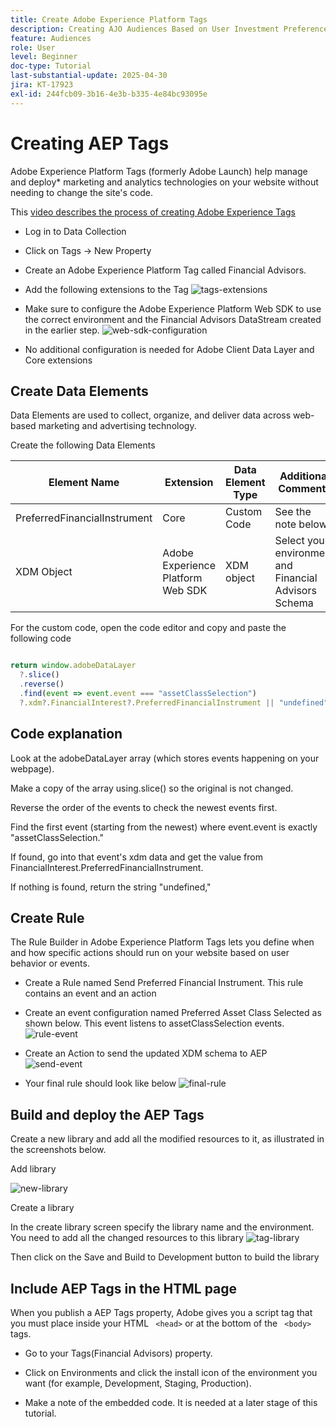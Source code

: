 ```yaml
---
title: Create Adobe Experience Platform Tags
description: Creating AJO Audiences Based on User Investment Preferences (Stocks, Bonds, CDs)
feature: Audiences
role: User
level: Beginner
doc-type: Tutorial
last-substantial-update: 2025-04-30
jira: KT-17923
exl-id: 244fcb09-3b16-4e3b-b335-4e84bc93095e
---
```

# Creating AEP Tags

Adobe Experience Platform Tags (formerly Adobe Launch) help manage and deploy* marketing and analytics technologies on your website without needing to change the site's code.

This [video describes the process of creating Adobe Experience Tags](https://experienceleague.adobe.com/en/playlists/experience-platform-get-started-with-tags)

*   Log in to Data Collection
*   Click on Tags -> New Property
*   Create an Adobe Experience Platform Tag called Financial Advisors.

*   Add the following extensions to the Tag
![tags-extensions](assets/tags-extensions.png)

*   Make sure to configure the Adobe Experience Platform Web SDK to use the correct environment and the Financial Advisors DataStream created in the earlier step.
![web-sdk-configuration](assets/web-sdk-configuration.png)

*   No additional configuration is needed for Adobe Client Data Layer and Core extensions

## Create Data Elements

Data Elements are used to collect, organize, and deliver data across web-based marketing and advertising technology.

Create the following Data Elements

| Element Name                 | Extension                         | Data Element Type | Additional Comments                                                                                                                                              |
|------------------------------|-----------------------------------|-------------------|------------------------------------------------------------------------------------------------------------------------------------------------------------------|
| PreferredFinancialInstrument | Core                              | Custom Code       | See the note below |
| XDM Object                  | Adobe Experience Platform Web SDK | XDM object          | Select your environment and Financial Advisors Schema                                                                                                            |


For the custom code, open the code editor and copy and paste the following code

```javascript

return window.adobeDataLayer
  ?.slice()
  .reverse()
  .find(event => event.event === "assetClassSelection")
  ?.xdm?.FinancialInterest?.PreferredFinancialInstrument || "undefined";

```

## Code explanation

Look at the adobeDataLayer array (which stores events happening on your webpage).

Make a copy of the array using.slice() so the original is not changed.

Reverse the order of the events to check the newest events first.

Find the first event (starting from the newest) where event.event is exactly "assetClassSelection."

If found, go into that event's xdm data and get the value from FinancialInterest.PreferredFinancialInstrument.

If nothing is found, return the string "undefined,"



## Create Rule

The Rule Builder in Adobe Experience Platform Tags lets you define when and how specific actions should run on your website based on user behavior or events.

*   Create a Rule named Send Preferred Financial Instrument. This rule contains an event and an action


*   Create an event configuration named Preferred Asset Class Selected as shown below. This event listens to assetClassSelection events.
![rule-event](assets/rule-event.png)


*   Create an Action to send the updated XDM schema to AEP
![send-event](assets/rule-send-event.png)

*   Your final rule should look like below
![final-rule](assets/final-rule.png)

## Build and deploy the AEP Tags


Create a new library and add all the modified resources to it, as illustrated in the screenshots below.

Add library

![new-library](assets/tag-add-library.png)

Create a library

In the create library screen specify the library name and the environment.
You need to add all the changed resources to this library
![tag-library](assets/tag-build-library.png)

Then click on the Save and Build to Development button to build the library

## Include AEP Tags in the HTML page

When you publish a AEP Tags property, Adobe gives you a script tag that you must place inside your HTML ``` <head>``` or at the bottom of the ``` <body>``` tags.

*   Go to your Tags(Financial Advisors) property.

*   Click on Environments and click the install icon of the environment you want (for example, Development, Staging, Production).

*   Make a note of the embedded code. It is needed at a later stage of this tutorial.
